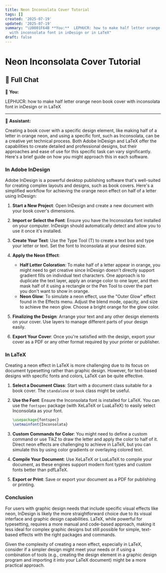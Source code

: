 ```yaml
---
title: Neon Inconsolata Cover Tutorial
tags: []
created: '2025-07-19'
updated: '2025-07-19'
summary: "\U0001F64B **You:**  LEPHUCR: how to make half letter orange neon book cover
  with inconsolata font in inDesign or in LaTeX"
draft: false
---
```


# Neon Inconsolata Cover Tutorial

## 🧠 Full Chat

🙋 **You:**

LEPHUCR: how to make half letter orange neon book cover with inconsolata font in inDesign or in LaTeX

---

🤖 **Assistant:**

Creating a book cover with a specific design element, like making half of a letter in orange neon, and using a specific font, such as Inconsolata, can be a creative yet technical process. Both Adobe InDesign and LaTeX offer the capabilities to create detailed and professional designs, but their approaches and ease of use for this specific task can vary significantly. Here's a brief guide on how you might approach this in each software.

### In Adobe InDesign

Adobe InDesign is a powerful desktop publishing software that's well-suited for creating complex layouts and designs, such as book covers. Here's a simplified workflow for achieving the orange neon effect on half of a letter using InDesign:

1. **Start a New Project**: Open InDesign and create a new document with your book cover's dimensions.

2. **Import or Select the Font**: Ensure you have the Inconsolata font installed on your computer. InDesign should automatically detect and allow you to use it once it's installed.

3. **Create Your Text**: Use the Type Tool (T) to create a text box and type your letter or text. Set the font to Inconsolata at your desired size.

4. **Apply the Neon Effect**:
   - **Half Letter Coloration**: To make half of a letter appear in orange, you might need to get creative since InDesign doesn't directly support gradient fills on individual text characters. One approach is to duplicate the text layer, apply an orange color to one layer, and then mask half of it using a rectangle or the Pen Tool to cover the part you don't want to show in orange.
   - **Neon Glow**: To simulate a neon effect, use the "Outer Glow" effect found in the Effects menu. Adjust the blend mode, opacity, and size to achieve the neon glow. Choose a bright orange for the glow color.

5. **Finalizing the Design**: Arrange your text and any other design elements on your cover. Use layers to manage different parts of your design easily.

6. **Export Your Cover**: Once you're satisfied with the design, export your cover as a PDF or any other format required by your printer or publisher.

### In LaTeX

Creating a neon effect in LaTeX is more challenging due to its focus on document typesetting rather than graphic design. However, for text-based designs with specific fonts and colors, LaTeX can be quite effective.

1. **Select a Document Class**: Start with a document class suitable for a book cover. The `standalone` or `book` class might be useful.

2. **Use the Font**: Ensure the Inconsolata font is installed for LaTeX. You can use the `fontspec` package (with XeLaTeX or LuaLaTeX) to easily select Inconsolata as your font.

   ```latex
   \usepackage{fontspec}
   \setmainfont{Inconsolata}
   ```

3. **Custom Commands for Color**: You might need to define a custom command or use TikZ to draw the letter and apply the color to half of it. Direct neon effects are challenging to achieve in LaTeX, but you can simulate this by using color gradients or overlaying colored text.

4. **Compile Your Document**: Use XeLaTeX or LuaLaTeX to compile your document, as these engines support modern font types and custom fonts better than pdfLaTeX.

5. **Export or Print**: Save or export your document as a PDF for publishing or printing.

### Conclusion

For users with graphic design needs that include specific visual effects like neon, InDesign is likely the more straightforward choice due to its visual interface and graphic design capabilities. LaTeX, while powerful for typesetting, requires a more manual and code-based approach, making it less ideal for complex graphic designs but still possible for simple, text-based effects with the right packages and commands.

Given the complexity of creating a neon effect, especially in LaTeX, consider if a simpler design might meet your needs or if using a combination of tools (e.g., creating the design element in a graphic design program and importing it into your LaTeX document) might be a more practical approach.